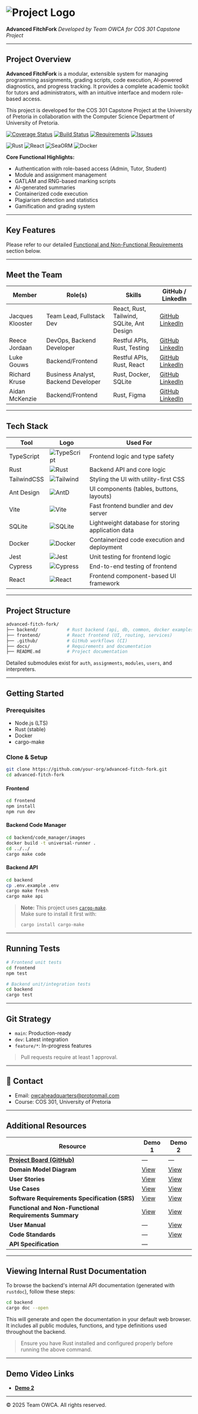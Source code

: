 # ![Project Logo](./frontend/public/ff_banner.png)

**Advanced FitchFork**
_Developed by Team OWCA for COS 301 Capstone Project_

---

## Project Overview

**Advanced FitchFork** is a modular, extensible system for managing programming assignments, grading scripts, code execution, AI-powered diagnostics, and progress tracking. It provides a complete academic toolkit for tutors and administrators, with an intuitive interface and modern role-based access.

This project is developed for the COS 301 Capstone Project at the University of Pretoria in collaboration with the Computer Science Department of University of Pretoria.

[![Coverage Status](https://img.shields.io/codecov/c/github/COS301-SE-2025/Advanced-FitchFork.svg)](https://codecov.io/gh/COS301-SE-2025/Advanced-FitchFork)
[![Build Status](https://github.com/COS301-SE-2025/Advanced-FitchFork/actions/workflows/ci.yml/badge.svg)](https://github.com/COS301-SE-2025/Advanced-FitchFork/actions)
[![Requirements](https://img.shields.io/badge/requirements-up%20to%20date-brightgreen.svg)](https://shields.io/)
[![Issues](https://img.shields.io/github/issues/COS301-SE-2025/Advanced-FitchFork.svg)](https://github.com/COS301-SE-2025/Advanced-FitchFork/issues)

![Rust](https://img.shields.io/badge/Rust-%23000000.svg?style=for-the-badge&logo=rust&logoColor=white)
![React](https://img.shields.io/badge/React-%2320232A.svg?style=for-the-badge&logo=react&logoColor=white)
![SeaORM](https://img.shields.io/crates/v/sea-orm.svg?style=for-the-badge&logo=rust&logoColor=white&label=SeaORM)
![Docker](https://img.shields.io/badge/Docker-%232496ED.svg?style=for-the-badge&logo=docker&logoColor=white)

**Core Functional Highlights:**

- Authentication with role-based access (Admin, Tutor, Student)
- Module and assignment management
- GATLAM and RNG-based marking scripts
- AI-generated summaries
- Containerized code execution
- Plagiarism detection and statistics
- Gamification and grading system

---

## Key Features

Please refer to our detailed [Functional and Non-Functional Requirements](#additional-resources) section below.

---

## Meet the Team

| Member           | Role(s)                             | Skills                                    | GitHub / LinkedIn                                                                                             |
| ---------------- | ----------------------------------- | ----------------------------------------- | ------------------------------------------------------------------------------------------------------------- |
| Jacques Klooster | Team Lead, Fullstack Dev            | React, Rust, Tailwind, SQLite, Ant Design | [GitHub](https://github.com/jacqu3sk) [LinkedIn](https://www.linkedin.com/in/jacquesklooster/)                |
| Reece Jordaan    | DevOps, Backend Developer           | Restful APIs, Rust, Testing               | [GitHub](https://github.com/ReeceJordaan) [LinkedIn](https://www.linkedin.com/in/reecejordaan/)               |
| Luke Gouws       | Backend/Frontend                    | Restful APIs, Rust, React                 | [GitHub](https://github.com/CartographySilence) [LinkedIn](https://www.linkedin.com/in/luke-gouws-4b07b7300/) |
| Richard Kruse    | Business Analyst, Backend Developer | Rust, Docker, SQLite                      | [GitHub](https://github.com/RKruse42) [LinkedIn](https://www.linkedin.com/in/richard-kruse/)                  |
| Aidan McKenzie   | Backend/Frontend                    | Rust, Figma                               | [GitHub](https://github.com/RaiderRoss) [LinkedIn](https://www.linkedin.com/in/aidan-mckenzie-772730355/)     |

---

## Tech Stack

| Tool        | Logo                                                  | Used For                                          |
| ----------- | ----------------------------------------------------- | ------------------------------------------------- |
| TypeScript  | ![TypeScript](./frontend/public/stack/typescript.png) | Frontend logic and type safety                    |
| Rust        | ![Rust](./frontend/public/stack/rust.png)             | Backend API and core logic                        |
| TailwindCSS | ![Tailwind](./frontend/public/stack/tailwind.png)     | Styling the UI with utility-first CSS             |
| Ant Design  | ![AntD](./frontend/public/stack/antd.png)             | UI components (tables, buttons, layouts)          |
| Vite        | ![Vite](./frontend/public/stack/vite.png)             | Fast frontend bundler and dev server              |
| SQLite      | ![SQLite](./frontend/public/stack/sqlite.png)         | Lightweight database for storing application data |
| Docker      | ![Docker](./frontend/public/stack/docker.png)         | Containerized code execution and deployment       |
| Jest        | ![Jest](./frontend/public/stack/jest.png)             | Unit testing for frontend logic                   |
| Cypress     | ![Cypress](./frontend/public/stack/cypress.png)       | End-to-end testing of frontend                    |
| React       | ![React](./frontend/public/stack/atom.png)            | Frontend component-based UI framework             |

---

## Project Structure

```bash
advanced-fitch-fork/
├── backend/           # Rust backend (api, db, common, docker examples)
├── frontend/          # React frontend (UI, routing, services)
├── .github/           # GitHub workflows (CI)
├── docs/              # Requirements and documentation
├── README.md          # Project documentation
```

Detailed submodules exist for `auth`, `assignments`, `modules`, `users`, and interpreters.

---

## Getting Started

### Prerequisites

- Node.js (LTS)
- Rust (stable)
- Docker
- cargo-make

### Clone & Setup

```bash
git clone https://github.com/your-org/advanced-fitch-fork.git
cd advanced-fitch-fork
```

#### Frontend

```bash
cd frontend
npm install
npm run dev
```

#### Backend Code Manager

```bash
cd backend/code_manager/images
docker build -t universal-runner .
cd ../../
cargo make code
```

#### Backend API

```bash
cd backend
cp .env.example .env
cargo make fresh
cargo make api
```

> **Note:** This project uses [`cargo-make`](https://sagiegurari.github.io/cargo-make/).  
> Make sure to install it first with:
>
> ```bash
> cargo install cargo-make
> ```

---

## Running Tests

```bash
# Frontend unit tests
cd frontend
npm test

# Backend unit/integration tests
cd backend
cargo test
```

---

## Git Strategy

- `main`: Production-ready
- `dev`: Latest integration
- `feature/*`: In-progress features

> Pull requests require at least 1 approval.

---

## 💌 Contact

- Email: [owcaheadquarters@protonmail.com](mailto:owcaheadquarters@protonmail.com)
- Course: COS 301, University of Pretoria

---

## Additional Resources

| Resource                                                                          | Demo 1                                             | Demo 2                                             |
| --------------------------------------------------------------------------------- | -------------------------------------------------- | -------------------------------------------------- |
| **[Project Board (GitHub)](https://github.com/orgs/COS301-SE-2025/projects/199)** | —                                                  | —                                                  |
| **Domain Model Diagram**                                                          | [View](./docs/demo1/domain_model.png)              | [View](./docs/demo2/domain_model.png)              |
| **User Stories**                                                                  | [View](./docs/demo1/user_stories.pdf)              | [View](./docs/demo2/user_stories.pdf)              |
| **Use Cases**                                                                     | [View](./docs/demo1/use_cases.pdf)                 | [View](./docs/demo2/use_cases.pdf)                 |
| **Software Requirements Specification (SRS)**                                     | [View](./docs/demo1/srs.pdf)                       | [View](./docs/demo2/srs.pdf)                       |
| **Functional and Non-Functional Requirements Summary**                            | [View](./docs/demo1/requirement_specification.pdf) | [View](./docs/demo2/requirement_specification.pdf) |
| **User Manual**                                                                   | —                                                  | [View](./docs/demo2/user_manual.pdf)               |
| **Code Standards**                                                                | —                                                  | [View](./docs/demo2/code_standards.pdf)            |
| **API Specification**                                                             | —                                                  |                                                    | [View](./docs/demo3/service_contract/api/index.html)
---

## Viewing Internal Rust Documentation

To browse the backend's internal API documentation (generated with `rustdoc`), follow these steps:

```bash
cd backend
cargo doc --open
```

This will generate and open the documentation in your default web browser. It includes all public modules, functions, and type definitions used throughout the backend.

> Ensure you have Rust installed and configured properly before running the above command.

---

## Demo Video Links

- **[Demo 2](https://drive.google.com/file/d/1HH14M2B5bdTDQUfJQkwJvmMiMGzrWq66/view?usp=sharing)**

---

© 2025 Team OWCA. All rights reserved.
